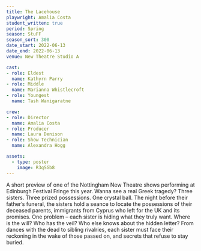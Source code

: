 ```yaml
---
title: The Lacehouse
playwright: Amalia Costa
student_written: true
period: Spring
season: StuFF
season_sort: 300
date_start: 2022-06-13
date_end: 2022-06-13
venue: New Theatre Studio A

cast:
- role: Eldest
  name: Kathyrn Parry
- role: Middle
  name: Marianna Whistlecroft
- role: Youngest
  name: Tash Wanigaratne

crew:
- role: Director
  name: Amalia Costa
- role: Producer
  name: Laura Denison 
- role: Show Technician
  name: Alexandra Hogg

assets:
  - type: poster
    image: R3qSGb8
---
```


A short preview of one of the Nottingham New Theatre shows performing at Edinburgh Festival Fringe this year. 
Wanna see a real Greek tragedy? Three sisters. Three prized possessions. One crystal ball. The night before their father’s funeral, the sisters hold a seance to locate the possessions of their deceased parents, immigrants from Cyprus who left for the UK and its promises. One problem – each sister is hiding what they truly want. Where is the will? Who has the veil? Who else knows about the hidden letter? From dances with the dead to sibling rivalries, each sister must face their reckoning in the wake of those passed on, and secrets that refuse to stay buried.
